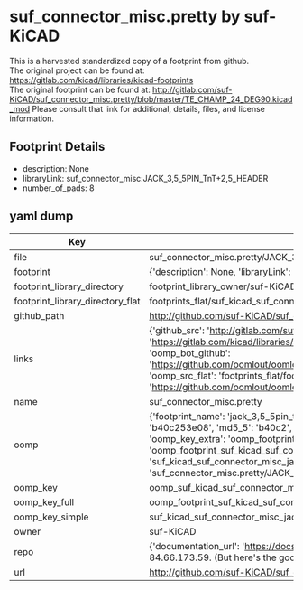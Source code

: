 # suf_connector_misc.pretty by suf-KiCAD  
This is a harvested standardized copy of a footprint from github.  
The original project can be found at:  
https://gitlab.com/kicad/libraries/kicad-footprints  
The original footprint can be found at:
http://gitlab.com/suf-KiCAD/suf_connector_misc.pretty/blob/master/TE_CHAMP_24_DEG90.kicad_mod
Please consult that link for additional, details, files, and license information.  
## Footprint Details
* description: None  
* libraryLink: suf_connector_misc:JACK_3,5_5PIN_TnT+2,5_HEADER  
* number_of_pads: 8  
## yaml dump  
| Key | Value |  
| --- | --- |  
| file | suf_connector_misc.pretty/JACK_3,5_5PIN_TnT+2,5_HEADER.kicad_mod |  
| footprint | {'description': None, 'libraryLink': 'suf_connector_misc:JACK_3,5_5PIN_TnT+2,5_HEADER', 'number_of_pads': 8} |  
| footprint_library_directory | footprint_library_owner/suf-KiCAD_suf_connector_misc.pretty |  
| footprint_library_directory_flat | footprints_flat/suf_kicad_suf_connector_misc_jack_3,5_5pin_tnt_2,5_header/working |  
| github_path | http://github.com/suf-KiCAD/suf_connector_misc.pretty/blob/master/JACK_3,5_5PIN_TnT+2,5_HEADER.kicad_mod |  
| links | {'github_src': 'http://gitlab.com/suf-KiCAD/suf_connector_misc.pretty/blob/master/TE_CHAMP_24_DEG90.kicad_mod', 'github_src_repo': 'https://gitlab.com/kicad/libraries/kicad-footprints', 'oomp_bot': 'footprints/suf_kicad_suf_connector_misc_jack_3,5_5pin_tnt_2,5_header/working', 'oomp_bot_github': 'https://github.com/oomlout/oomlout_oomp_footprint_bot/tree/main/footprints/suf_kicad_suf_connector_misc_jack_3,5_5pin_tnt_2,5_header/working', 'oomp_src_flat': 'footprints_flat/footprints_flat/suf_kicad_suf_connector_misc_jack_3,5_5pin_tnt_2,5_header/working', 'oomp_src_flat_github': 'https://github.com/oomlout/oomlout_oomp_footprint_src/tree/main/footprints_flat/suf_kicad_suf_connector_misc_jack_3,5_5pin_tnt_2,5_header/working'} |  
| name | suf_connector_misc.pretty |  
| oomp | {'footprint_name': 'jack_3,5_5pin_tnt_2,5_header', 'library_name': 'suf_connector_misc', 'md5': 'b40c253e0866cbebc74c36bf967cb8c1', 'md5_10': 'b40c253e08', 'md5_5': 'b40c2', 'md5_6': 'b40c25', 'oomp_key': 'oomp_suf_kicad_suf_connector_misc_jack_3,5_5pin_tnt_2,5_header', 'oomp_key_extra': 'oomp_footprint_suf_kicad_suf_connector_misc_jack_3,5_5pin_tnt_2,5_header', 'oomp_key_full': 'oomp_footprint_suf_kicad_suf_connector_misc_jack_3,5_5pin_tnt_2,5_header_b40c25', 'oomp_key_simple': 'suf_kicad_suf_connector_misc_jack_3,5_5pin_tnt_2,5_header', 'original_filename': 'suf_connector_misc.pretty/JACK_3,5_5PIN_TnT+2,5_HEADER.kicad_mod', 'owner_name': 'suf_kicad'} |  
| oomp_key | oomp_suf_kicad_suf_connector_misc_jack_3,5_5pin_tnt_2,5_header |  
| oomp_key_full | oomp_footprint_suf_kicad_suf_connector_misc_jack_3,5_5pin_tnt_2,5_header |  
| oomp_key_simple | suf_kicad_suf_connector_misc_jack_3,5_5pin_tnt_2,5_header |  
| owner | suf-KiCAD |  
| repo | {'documentation_url': 'https://docs.github.com/rest/overview/resources-in-the-rest-api#rate-limiting', 'message': "API rate limit exceeded for 84.66.173.59. (But here's the good news: Authenticated requests get a higher rate limit. Check out the documentation for more details.)"} |  
| url | http://github.com/suf-KiCAD/suf_connector_misc.pretty |  

